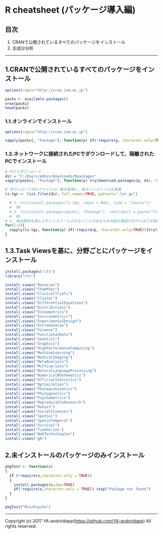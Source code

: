 # R cheatsheet (パッケージ導入編)

## 目次

1. CRANで公開されているすべてのパッケージをインストール
2. 主成分分析

---

## 1.CRANで公開されているすべてのパッケージをインストール

```r
options(repos="http://cran.ism.ac.jp")

packs <- available.packages()
nrow(packs)
head(packs)
```

### 1.1.オンラインでインストール

```r
options(repos="http://cran.ism.ac.jp")

sapply(packs[, "Package"], function(p) if(!require(p, character.only=TRUE)){try(install.packages(p))})
```

### 1.2.ネットワークに接続されたPCでダウンロードして、隔離されたPCでインストール

```r
# PC1でダウンロード
dir = "C:/Users/Admin/Downloads/Rpackages"
sapply(packs[, "Package"], function(p) try(download.packages(p, dir, type="source")))

# ダウンロード済みファイルの一覧を取得し、各々インストールを実施
ls.tgz <- list.files(dir, full.names=TRUE, pattern=".tar.gz")

  # 1. try(install.packages(ls.tgz, repos = NULL, type = "source"))
  #  OR
  # 2. try(install.packages(packs[, "Package"], contriburl = paste("file:", dir, sep=""), dependencies = TRUE, type = "source"))
  #  OR
# 3. 依存関係を満たさずインストールされないことがあるため何度か再試行を行うほうが良い
for(1:5){
  sapply(ls.tgz, function(p) if(!require(p, character.only=TRUE)){try(install.packages(p, repos = NULL, type = "source"))})
}
```

## 1.3.Task Viewsを基に、分野ごとにパッケージをインストール

```r
install.packages("ctv")
library("ctv")

install.views("Bayesian")
install.views("ChemPhys")
install.views("ClinicalTrials")
install.views("Cluster")
install.views("DifferentialEquations")
install.views("Distributions")
install.views("Econometrics")
install.views("Environmetrics")
install.views("ExperimentalDesign")
install.views("ExtremeValue")
install.views("Finance")
install.views("FunctionalData")
install.views("Genetics")
install.views("Graphics")
install.views("HighPerformanceComputing")
install.views("MachineLearning")
install.views("MedicalImaging")
install.views("MetaAnalysis")
install.views("Multivariate")
install.views("NaturalLanguageProcessing")
install.views("NumericalMathematics")
install.views("OfficialStatistics")
install.views("Optimization")
install.views("Pharmacokinetics")
install.views("Phylogenetics")
install.views("Psychometrics")
install.views("ReproducibleResearch")
install.views("Robust")
install.views("SocialSciences")
install.views("Spatial")
install.views("SpatioTemporal")
install.views("Survival")
install.views("TimeSeries")
install.views("WebTechnologies")
install.views("gR")
```

## 2.未インストールのパッケージのみインストール

```r
pkgTest <- function(x)
{
  if (!require(x,character.only = TRUE))
  {
    install.packages(x,dep=TRUE)
    if(!require(x,character.only = TRUE)) stop("Package not found")
  }
}

pkgTest("MiscPsycho")
```

---

Copyright (c) 2017 YA-androidapp(https://github.com/YA-androidapp) All rights reserved.
